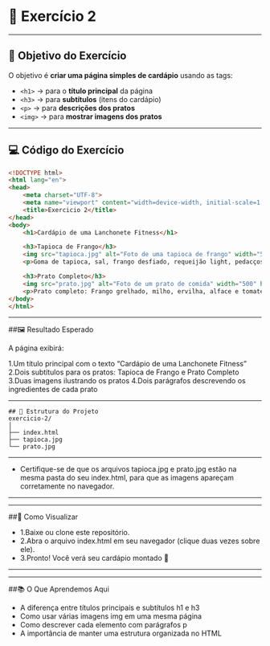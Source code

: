 # 🧠 Exercício 2
---

## 🧩 Objetivo do Exercício

O objetivo é **criar uma página simples de cardápio** usando as tags:

- `<h1>` → para o **título principal** da página  
- `<h3>` → para **subtítulos** (itens do cardápio)  
- `<p>` → para **descrições dos pratos**  
- `<img>` → para **mostrar imagens dos pratos**

---

## 💻 Código do Exercício

```html
<!DOCTYPE html>
<html lang="en">
<head>
    <meta charset="UTF-8">
    <meta name="viewport" content="width=device-width, initial-scale=1.0">
    <title>Exercicio 2</title>
</head>
<body>
    <h1>Cardápio de uma Lanchonete Fitness</h1>

    <h3>Tapioca de Frango</h3>
    <img src="tapioca.jpg" alt="Foto de uma tapioca de frango" width="500" height="300">
    <p>Goma de tapioca, sal, frango desfiado, requeijão light, pedacços de tomate e salsinha.</p>

    <h3>Prato Completo</h3>
    <img src="prato.jpg" alt="Foto de um prato de comida" width="500" height="300">
    <p>Prato completo: Frango grelhado, milho, ervilha, alface e tomate.</p>
</body>
</html>
```
---
##🖼️ Resultado Esperado

A página exibirá:

1.Um título principal com o texto “Cardápio de uma Lanchonete Fitness”
2.Dois subtítulos para os pratos: Tapioca de Frango e Prato Completo
3.Duas imagens ilustrando os pratos
4.Dois parágrafos descrevendo os ingredientes de cada prato

---
```
## 📁 Estrutura do Projeto
exercicio-2/
│
├── index.html
├── tapioca.jpg
└── prato.jpg
```
---
- Certifique-se de que os arquivos tapioca.jpg e prato.jpg estão na mesma pasta do seu index.html,
para que as imagens apareçam corretamente no navegador.
---
---
##🚀 Como Visualizar

- 1.Baixe ou clone este repositório.
- 2.Abra o arquivo index.html em seu navegador (clique duas vezes sobre ele).
- 3.Pronto! Você verá seu cardápio montado 🎉
---
---
##📚 O Que Aprendemos Aqui

- A diferença entre títulos principais e subtítulos h1 e h3
- Como usar várias imagens img em uma mesma página
- Como descrever cada elemento com parágrafos p
- A importância de manter uma estrutura organizada no HTML






